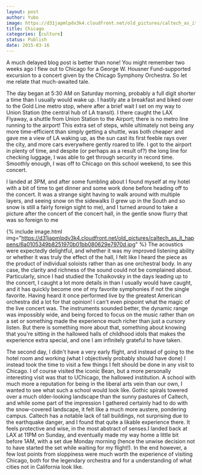 ```yaml
---
layout: post
author: Yubo
image: https://d31japmlpdv3k4.cloudfront.net/old_pictures/caltech_as_it_happens/6a0105349b8251970b01b8d0ebcdcf970c.jpg
title: Chicago 
categories: [culture]
status: Publish
date: 2015-03-16
---
```


A much delayed blog post is better than none! You might remember two weeks ago I flew out to Chicago for a George W. Housner Fund-supported excursion to a concert given by the Chicago Symphony Orchestra. So let me relate that much-awaited tale.

The day began at 5:30 AM on Saturday morning, probably a full digit shorter a time than I usually would wake up. I hastily ate a breakfast and biked over to the Gold Line metro stop, where after a brief wait I set on my way to Union Station (the central hub of LA transit). I there caught the LAX Flyaway, a shuttle from Union Station to the Airport; there is no metro line running to the airport! This extra set of steps, while ultimately not being any more time-efficient than simply getting a shuttle, was both cheaper and gave me a view of LA waking up, as the sun cast its first feeble rays over the city, and more cars everywhere gently roared to life. I got to the airport in plenty of time, and despite (or perhaps as a result of?) the long line for checking luggage, I was able to get through security in record time. Smoothly enough, I was off to Chicago on this school weekend, to see this concert.

I landed at 3PM, and after some fumbling about I found myself at my hotel with a bit of time to get dinner and some work done before heading off to the concert. It was a strange sight having to walk around with multiple layers, and seeing snow on the sidewalks (I grew up in the South and so snow is still a fairly foreign sight to me), and I turned around to take a picture after the concert of the concert hall, in the gentle snow flurry that was so foreign to me

{% include image.html img="https://d31japmlpdv3k4.cloudfront.net/old_pictures/caltech_as_it_happens/6a0105349b8251970b01bb080629e7970d.jpg" %}
The acoustics were expectedly delightful, and whether it was my improved listening ability or whether it was truly the effect of the hall, I felt like I heard the piece as the product of individual soloists rather than as one orchestral body. In any case, the clarity and richness of the sound could not be complained about. Particularly, since I had studied the Tchaikovsky in the days leading up to the concert, I caught a lot more details in than I usually would have caught, and it has quickly become one of my favorite symphonies if not the single favorite. Having heard it once performed live by the greatest American orchestra did a lot for that opinion!
I can't even pinpoint what the magic of the live concert was. The instruments sounded better, the dynamic range was impossibly wide, and being forced to focus on the music rather than on a set or something made the experience much richer than just a cursory listen. But there is something more about that, something about knowing that you're sitting in the hallowed halls of childhood idols that makes the experience extra special, and one I am infinitely grateful to have taken.

The second day, I didn't have a very early flight, and instead of going to the hotel room and working (what I objectively probably should have done) I instead took the time to visit a few things I felt should be done in any visit to Chicago. I of course visited the iconic Bean, but a more personally interesting visit was that to UChicago, the hallowed institution. A school with much more a reputation for being in the liberal arts vein than our own, I wanted to see what such a school would look like. Gothic spirals towered over a much older-looking landscape than the sunny pastures of Caltech, and while some part of the impression I gathered certainly had to do with the snow-covered landscape, it felt like a much more austere, pondering campus. Caltech has a notable lack of tall buildings, not surprising due to the earthquake danger, and I found that quite a likable experience there. It feels protective and wise, in the most abstract of senses.I landed back at LAX at 11PM on Sunday, and eventually made my way home a little bit before 1AM, with a set due Monday morning (hence the unwise decision not to have started the set while waiting for my flight!). In the end however, a few lost points from sloppiness were much worth the experience of visiting Chicago, both for the legendary orchestra and for a understanding of what cities not in California look like.

